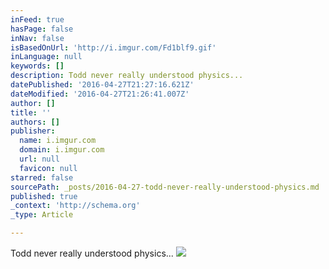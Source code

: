 ```yaml
---
inFeed: true
hasPage: false
inNav: false
isBasedOnUrl: 'http://i.imgur.com/Fd1blf9.gif'
inLanguage: null
keywords: []
description: Todd never really understood physics...
datePublished: '2016-04-27T21:27:16.621Z'
dateModified: '2016-04-27T21:26:41.007Z'
author: []
title: ''
authors: []
publisher:
  name: i.imgur.com
  domain: i.imgur.com
  url: null
  favicon: null
starred: false
sourcePath: _posts/2016-04-27-todd-never-really-understood-physics.md
published: true
_context: 'http://schema.org'
_type: Article

---
```

Todd never really understood physics...
![](http://i.imgur.com/Fd1blf9.gif)